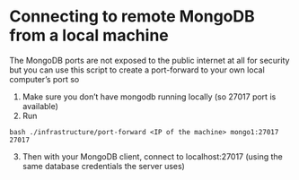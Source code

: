 # Connecting to remote MongoDB from a local machine

The MongoDB ports are not exposed to the public internet at all for security but you can use this script to create a port-forward to your own local computer’s port so

1. Make sure you don’t have mongodb running locally (so 27017 port is available)&#x20;
2. Run

`bash ./infrastructure/port-forward <IP of the machine> mongo1:27017 27017`

3. Then with your MongoDB client, connect to localhost:27017 (using the same database credentials the server uses)

